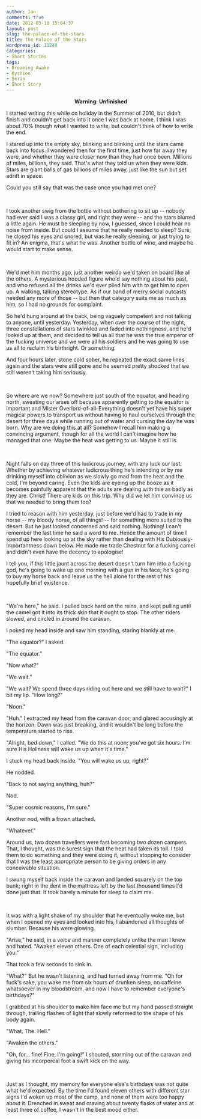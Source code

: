 ```yaml
---
author: Ian
comments: true
date: 2012-03-18 15:04:37
layout: post
slug: the-palace-of-the-stars
title: The Palace of the Stars
wordpress_id: 11248
categories:
- Short Stories
tags:
- Dreaming Awake
- Kyrhien
- Serin
- Short Story
---
```


<div id="notes"><p align="center"><strong>Warning: Unfinished</strong></p><p>I started writing this while on holiday in the Summer of 2010, but didn't finish and couldn't get back into it once I was back at home.  I think I was about 70% though what I wanted to write, but couldn't think of how to write the end.</p></div>

I stared up into the empty sky, blinking and blinking until the stars came back into focus.  I wondered then for the first time, just how far away they were, and whether they were closer now than they had once been.  Millions of miles, billions, they said.  That's what they told us when they were kids.  Stars are giant balls of gas billions of miles away, just like the sun but set adrift in space.

Could you still say that was the case once you had met one?

<br />

I took another swig from the bottle without bothering to sit up -- nobody had ever said I was a classy girl, and right they were -- and the stars blurred a little again.  He must be sleeping by now, I guessed, since I could hear no noise from inside.  But could I assume that he really needed to sleep?  Sure, he closed his eyes and snored, but was he really sleeping, or just trying to fit in?  An enigma, that's what he was.  Another bottle of wine, and maybe he would start to make sense.

<br />

We'd met him months ago, just another weirdo we'd taken on board like all the others.  A mysterious hooded figure who'd say nothing about his past, and who refused all the drinks we'd ever plied him with to get him to open up.  A walking, talking stereotype.  As if our band of merry social outcasts needed any more of those -- but then that category suits me as much as him, so I had no grounds for complaint.

So he'd hung around at the back, being vaguely competent and not talking to anyone, until yesterday.  Yesterday, when over the course of the night, three constellations of stars twinkled and faded into nothingness, and he'd looked up at them, and decided to tell us all that he was the true emperor of the fucking universe and we were all his soldiers and he was going to use us all to reclaim his birthright.  Or something.

And four hours later, stone cold sober, he repeated the exact same lines again and the stars were still gone and he seemed pretty shocked that we still weren't taking him seriously.

<br />

So where are we now?  Somewhere just south of the equator, and heading north, sweating our arses off because apparently getting to the equator is important and Mister Overlord-of-all-Everything doesn't yet have his super magical powers to transport us without having to haul ourselves through the desert for three days while running out of water and cursing the day he was born.  Why are we doing this at all?  Somehow I recall him making a convincing argument, though for all the world I can't imagine how he managed that one.  Maybe the heat was getting to us.  Maybe it still is.

<br />

Night falls on day three of this ludicrous journey, with any luck our last.  Whether by achieving whatever ludicrous thing he's intending or by me drinking myself into oblivion as we slowly go mad from the heat and the cold, I'm beyond caring.  Even the kids are eyeing up the booze as it becomes painfully apparent that the adults are dealing with this as badly as they are.  Christ!  There are kids on this trip.  Why did we let him convince us that we needed to bring them too?

I tried to reason with him yesterday, just before we'd had to trade in my horse -- my bloody horse, of all things! -- for something more suited to the desert.  But he just looked concerned and said nothing.  Nothing!  I can't remember the last time he said a word to me.  Hence the amount of time I spend up here looking up at the sky rather than dealing with His Dubiously-Importantness down below.  He made me trade Chestnut for a fucking camel and didn't even have the decency to apologise!

I tell you, if this little jaunt across the desert doesn't turn him into a fucking god, he's going to wake up one morning with a gun in his face; he's going to buy my horse back and leave us the hell alone for the rest of his hopefully brief existence.

<br />

"We're here," he said.  I pulled back hard on the reins, and kept pulling until the camel got it into its thick skin that it ought to stop.  The other riders slowed, and circled in around the caravan.

I poked my head inside and saw him standing, staring blankly at me.

"The equator?" I asked.

"The equator."

"Now what?"

"We wait."

"We wait?  We spend three days riding out here and we still have to wait?"  I bit my lip.  "How long?"

"Noon."

"Huh."  I extracted my head from the caravan door, and glared accusingly at the horizon.  Dawn was just breaking, and it wouldn't be long before the temperature started to rise.

"Alright, bed down," I called.  "We do this at noon; you've got six hours.  I'm sure His Holiness will wake us up when it's time."

I stuck my head back inside.  "You will wake us up, right?"

He nodded.

"Back to not saying anything, huh?"

Nod.

"Super cosmic reasons, I'm sure."

Another nod, with a frown attached.

"Whatever."

Around us, two dozen travellers were fast becoming two dozen campers.  That, I thought, was the surest sign that the heat had taken its toll.  I told them to do something and they were doing it, without stopping to consider that I was the least appropriate person to be giving orders in any conceivable situation.

I swung myself back inside the caravan and landed squarely on the top bunk; right in the dent in the mattress left by the last thousand times I'd done just that.  It took barely a minute for sleep to claim me.

<br />

It was with a light shake of my shoulder that he eventually woke me, but when I opened my eyes and looked into his, I abandoned all thoughts of slumber.  Because his were glowing. 

"Arise," he said, in a voice and manner completely unlike the man I knew and hated.  "Awaken eleven others.  One of each celestial sign, including you."

That took a few seconds to sink in.

"What?"  But he wasn't listening, and had turned away from me.  "Oh for fuck's sake, you wake me from six hours of drunken sleep, no caffeine whatsoever in my bloodstream, and now I have to remember everyone's birthdays?"

I grabbed at his shoulder to make him face me but my hand passed straight through, trailing flashes of light that slowly reformed to the shape of his body again.

"What.  The.  Hell."

"Awaken the others."

"Oh, for... fine!  Fine, I'm going!" I shouted, storming out of the caravan and giving his incorporeal foot a swift kick on the way.

<br />

Just as I thought, my memory for everyone else's birthdays was not quite what he'd expected.  By the time I'd found eleven others with different star signs I'd woken up most of the camp, and none of them were too happy about it.  Drenched in sweat and craving about twenty flasks of water and at least three of coffee, I wasn't in the best mood either.